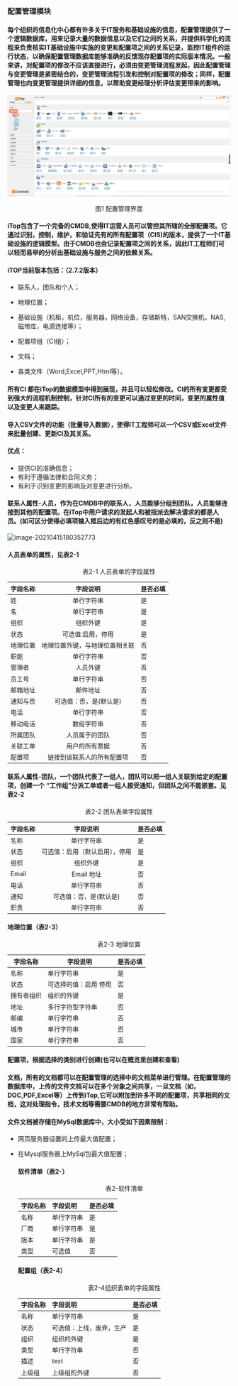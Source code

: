 ###  配置管理模块



####         每个组织的信息化中心都有许多关于IT服务和基础设施的信息，配置管理提供了一个逻辑数据库，用来记录大量的数据信息以及它们之间的关系，并提供科学化的流程来负责核实IT基础设施中实施的变更和配置项之间的关系记录，监控IT组件的运行状态，以确保配置管理数据库能够准确的反馈现存配置项的实际版本情况。一般来讲，对配置项的修改不应该直接进行，必须由变更管理流程发起，因此配置管理与变更管理是紧密结合的，变更管理流程引发和控制对配置项的修改；同样，配置管理也向变更管理提供详细的信息，以帮助变更经理分析评估变更带来的影响。

![image-ConfigManagement1](../assets/ConfigManagement1.jpg)


  <center>图1 配置管理界面</center>

####           iTop包含了一个完备的CMDB,使得IT运营人员可以管控其所辖的全部配置项。它通过识别，控制，维护，和验证先有的所有配置项（CIS)的版本，提供了一个IT基础设施的逻辑模型。由于CMDB也会记录配置项之间的关系，因此IT工程师们可以轻而易举的分析出基础设施与服务之间的依赖关系。

#### iTOP当前版本包括：（2.7.2版本）

* 联系人，团队和个人；

* 地理位置；

* 基础设施（机柜，机位，服务器，网络设备，存储斯特，SAN交换机，NAS,磁带库，电源连接等）；

* 配置项组（CI组）；

* 文档；

* 各类文件（Word,Excel,PPT,Html等）。

####           所有CI 都在iTop的数据模型中得到展现，并且可以轻松修改。CI的所有变更都受到强大的流程机制控制，针对CI所有的变更可以通过变更的时间，变更的属性值以及变更人来跟踪。

####            导入CSV文件的功能（批量导入数据），使得IT工程师可以一个CSV或Excel文件来批量创建、更新CI及其关系。

#### 优点：

* 提供CI的准确信息；
* 有利于遵循法律和合同义务；
* 有利于识别变更的影响及对变更进行分析。

####        联系人属性-人员，作为在CMDB中的联系人，人员能够分组到团队，人员能够连接到其他的配置项。在iTop中用户请求的发起人和被指派去解决请求的都是人员。(如可区分使得必填项输入框后边的有红色感叹号的是必填的，反之则不是)

![image-20210415180352773](C:\Users\HaiYangSu\AppData\Roaming\Typora\typora-user-images\image-20210415180352773.png)

#### 人员表单的属性，见表2-1

<center>表2-1 人员表单的字段属性</center>

| 字段名称 |            字段说明            | 是否必填 |
| -------- | :----------------------------: | -------- |
| 姓       |           单行字符串           | 是       |
| 名       |           单行字符串           | 是       |
| 组织     |            组织外键            | 是       |
| 状态     |       可选值:启用，停用        | 是       |
| 地理位置 | 地理位置外键，与地理位置相关联 | 否       |
| 职能     |           单行字符串           | 否       |
| 管理者   |            人员外键            | 否       |
| 员工号   |           单行字符串           | 否       |
| 邮箱地址 |            邮件地址            | 否       |
| 通知与否 |     可选值：否，是(默认是)     | 否       |
| 电话     |           单行字符串           | 否       |
| 移动电话 |           数组字符串           | 否       |
| 所属团队 |         人员属于的团队         | 否       |
| 关联工单 |         用户的所有票据         | 否       |
| 配置项   |   链接到该联系人的所有配置项   | 否       |

####          联系人属性-团队，一个团队代表了一组人，团队可以把一组人关联到给定的配置项，创建一个 “工作组”分派工单或者一组人接受通知，但团队之间不能嵌套。见表2-2

<center>表2-2 团队表单字段属性</center>

| 字段名称 |            字段说明            | 是否必填 |
| -------- | :----------------------------: | -------- |
| 名称     |           单行字符串           | 是       |
| 状态     | 可选值：启用（默认启用），停用 | 是       |
| 组织     |            组织外键            | 是       |
| Email    |           Email 地址           | 否       |
| 电话     |           单行字符串           | 否       |
| 通知     |     可选值：否，是(默认是)     | 否       |
| 职责     |           单行字符串           | 否       |

#### 地理位置（表2-3）

<center>表2-3 地理位置</center>

| 字段名称   | 字段说明              | 是否必填 |
| ---------- | --------------------- | -------- |
| 名称       | 单行字符串            | 是       |
| 状态       | 可选择的值：启用 停用 | 否       |
| 拥有者组织 | 组织的外键            | 是       |
| 地址       | 多行字符型字符串      | 否       |
| 邮编       | 单行字符串            | 否       |
| 城市       | 单行字符串            | 否       |
| 国家       | 单行字符串            | 否       |

#### 配置项，根据选择的类别进行创建(也可以在概览里创建和查看)

####        文档，所有的文档都可以在配置管理的选择中的文档菜单进行管理。在配置管理的数据库中，上传的文件文档可以在多个对象之间共享，一旦文档（如，DOC,PDF,Excel等）上传到iTop,它可以附加到许多不同的配置项，共享相同的文档，这对处理指令，技术文档等需要CMDB的地方非常有帮助。

####       文件文档被存储在MySql数据库中，大小受如下因素限制：

* 网页服务器设置的上传最大值配置；

* 在Mysql服务器上MySql包最大值配置；

  #### 软件清单（表2-）

  <center>表2-软件清单</center>

  | 字段名称 | 字段说明   | 是否必填 |
  | -------- | ---------- | -------- |
  | 名称     | 单行字符串 | 是       |
  | 厂商     | 单行字符串 | 是       |
  | 版本     | 单行字符串 | 是       |
  | 类型     | 可选值     | 否       |

  #### 配置组（表2-4）

  <center>表2-4组织表单的字段属性</center>

  | 字段名称 | 字段说明                 | 是否必填 |
  | -------- | ------------------------ | -------- |
  | 名称     | 单行字符串               | 是       |
  | 状态     | 可选值：上线，废弃，生产 | 是       |
  | 组织     | 组织的外键               | 是       |
  | 类型     | 单行字符串               | 否       |
  | 描述     | text                     | 否       |
  | 上级组   | 上级组的外键             | 否       |

  

  

  
